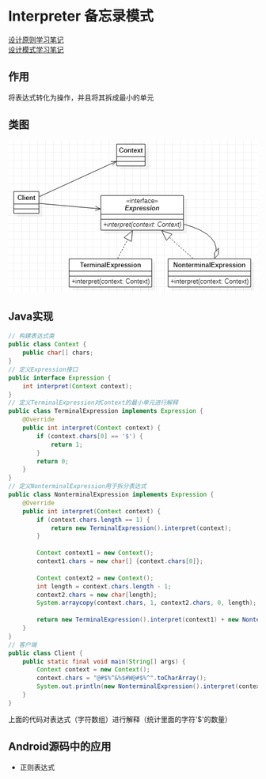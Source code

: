 # Interpreter 备忘录模式
[设计原则学习笔记](https://www.jianshu.com/p/f7f79adad32b)  
[设计模式学习笔记](https://www.jianshu.com/p/08bf9381697c)  
## 作用
将表达式转化为操作，并且将其拆成最小的单元
## 类图
![备忘录模式类图](res/interpreter_01.PNG)
## Java实现
``` Java
// 构建表达式类
public class Context {
    public char[] chars;
}
// 定义Expression接口
public interface Expression {
    int interpret(Context context);
}
// 定义TerminalExpression对Context的最小单元进行解释
public class TerminalExpression implements Expression {
    @Override
    public int interpret(Context context) {
        if (context.chars[0] == '$') {
            return 1;
        }
        return 0;
    }
}
// 定义NonterminalExpression用于拆分表达式
public class NonterminalExpression implements Expression {
    @Override
    public int interpret(Context context) {
        if (context.chars.length == 1) {
            return new TerminalExpression().interpret(context);
        }

        Context context1 = new Context();
        context1.chars = new char[] {context.chars[0]};

        Context context2 = new Context();
        int length = context.chars.length - 1;
        context2.chars = new char[length];
        System.arraycopy(context.chars, 1, context2.chars, 0, length);

        return new TerminalExpression().interpret(context1) + new NonterminalExpression().interpret(context2);
    }
}
// 客户端
public class Client {
    public static final void main(String[] args) {
        Context context = new Context();
        context.chars = "@#$%^&%$#W@#$%^".toCharArray();
        System.out.println(new NonterminalExpression().interpret(context));
    }
}
```
上面的代码对表达式（字符数组）进行解释（统计里面的字符'$'的数量）
## Android源码中的应用
* 正则表达式
